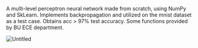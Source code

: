 
A multi-level perceptron neural network made from scratch, using NumPy and SkLearn. Implements backpropagation and utilized on the mnist dataset as a test case. Obtains acc > 97% test accuracy.
Some functions provided by BU ECE department.

![Untitled](https://github.com/corndog-overflow/nn_fromScratch/assets/104959725/30ea1b95-a75c-435f-8c78-2678e0c7b454)
